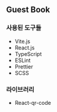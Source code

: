 ## Guest Book

### 사용된 도구들

- Vite.js
- React.js
- TypeScript
- ESLint
- Prettier
- SCSS

### 라이브러리

- React-qr-code
